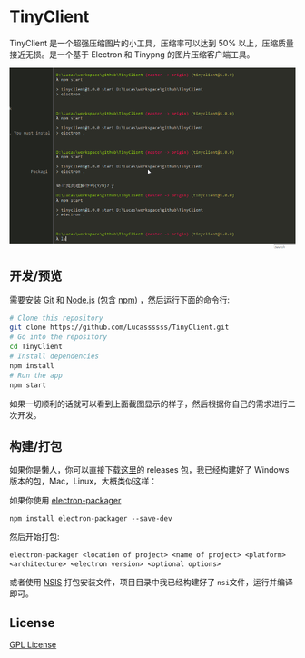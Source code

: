 # TinyClient

TinyClient 是一个超强压缩图片的小工具，压缩率可以达到 50% 以上，压缩质量接近无损。是一个基于 Electron 和 Tinypng 的图片压缩客户端工具。

![](https://raw.githubusercontent.com/Lucassssss/TinyClient/master/screenshot.gif)

## 开发/预览

需要安装 [Git](https://git-scm.com) 和 [Node.js](https://nodejs.org/en/download/) (包含 [npm](http://npmjs.com)) ，然后运行下面的命令行:

```bash
# Clone this repository
git clone https://github.com/Lucassssss/TinyClient.git
# Go into the repository
cd TinyClient
# Install dependencies
npm install
# Run the app
npm start
```
如果一切顺利的话就可以看到上面截图显示的样子，然后根据你自己的需求进行二次开发。

## 构建/打包
如果你是懒人，你可以直接下载[这里](https://github.com/Lucassssss/TinyClient/releases)的 releases 包，我已经构建好了 Windows 版本的包，Mac，Linux，大概类似这样：  

如果你使用 [electron-packager](https://github.com/electron-userland/electron-packager)
``` 
npm install electron-packager --save-dev
```
然后开始打包:

```
electron-packager <location of project> <name of project> <platform> <architecture> <electron version> <optional options>
```
或者使用 [NSIS](https://blog.csdn.net/yu17310133443/article/details/79496499) 打包安装文件，项目目录中我已经构建好了 ```nsi```文件，运行并编译即可。

## License
[GPL License](https://www.gnu.org/licenses/gpl.html)